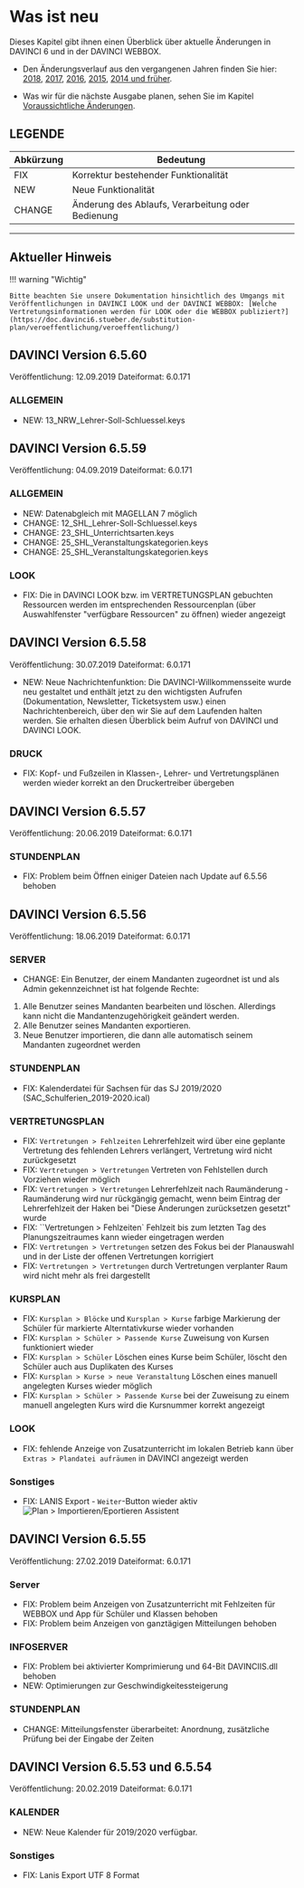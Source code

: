 # Was ist neu

Dieses Kapitel gibt ihnen einen Überblick über aktuelle Änderungen in DAVINCI 6 und in der DAVINCI WEBBOX.

* Den Änderungsverlauf aus den vergangenen Jahren finden Sie hier: [2018](changelog-2018.md), [2017](changelog-2017.md),  [2016](changelog-2016.md), [2015](changelog-2015.md), [2014 und früher](changelog-archive.md).

* Was wir für die nächste Ausgabe planen, sehen Sie im Kapitel [Voraussichtliche Änderungen](changelog-next.md).

## LEGENDE

Abkürzung  |  Bedeutung
---------- | ----------
FIX |  Korrektur bestehender Funktionalität
NEW |  Neue Funktionalität  
CHANGE|  Änderung des Ablaufs, Verarbeitung oder Bedienung

---

## Aktueller Hinweis

!!! warning "Wichtig"

    Bitte beachten Sie unsere Dokumentation hinsichtlich des Umgangs mit Veröffentlichungen in DAVINCI LOOK und der DAVINCI WEBBOX: [Welche Vertretungsinformationen werden für LOOK oder die WEBBOX publiziert?](https://doc.davinci6.stueber.de/substitution-plan/veroeffentlichung/veroeffentlichung/)

## DAVINCI Version 6.5.60

Veröffentlichung: 12.09.2019
Dateiformat: 6.0.171

### ALLGEMEIN

* NEW: 13_NRW_Lehrer-Soll-Schluessel.keys

## DAVINCI Version 6.5.59

Veröffentlichung: 04.09.2019
Dateiformat: 6.0.171

### ALLGEMEIN

* NEW: Datenabgleich mit MAGELLAN 7 möglich
* CHANGE: 12_SHL_Lehrer-Soll-Schluessel.keys
* CHANGE: 23_SHL_Unterrichtsarten.keys
* CHANGE: 25_SHL_Veranstaltungskategorien.keys
* CHANGE: 25_SHL_Veranstaltungskategorien.keys

### LOOK

* FIX: Die in DAVINCI LOOK bzw. im VERTRETUNGSPLAN gebuchten Ressourcen werden im entsprechenden Ressourcenplan (über Auswahlfenster "verfügbare Ressourcen" zu öffnen) wieder angezeigt

## DAVINCI Version 6.5.58

Veröffentlichung: 30.07.2019
Dateiformat: 6.0.171

* NEW: Neue Nachrichtenfunktion: Die DAVINCI-Willkommensseite wurde neu gestaltet und enthält jetzt zu den wichtigsten Aufrufen (Dokumentation, Newsletter, Ticketsystem usw.) einen Nachrichtenbereich, über den wir Sie auf dem Laufenden halten werden. Sie erhalten diesen Überblick beim Aufruf von DAVINCI und DAVINCI LOOK.

### DRUCK

* FIX: Kopf- und Fußzeilen in Klassen-, Lehrer- und Vertretungsplänen werden wieder korrekt an den Druckertreiber übergeben

## DAVINCI Version 6.5.57

Veröffentlichung: 20.06.2019
Dateiformat: 6.0.171

### STUNDENPLAN

* FIX: Problem beim Öffnen einiger Dateien nach Update auf 6.5.56 behoben

## DAVINCI Version 6.5.56

Veröffentlichung: 18.06.2019
Dateiformat: 6.0.171

### SERVER

* CHANGE: Ein Benutzer, der einem Mandanten zugeordnet ist und als Admin gekennzeichnet ist hat folgende Rechte:

1. Alle Benutzer seines Mandanten bearbeiten und löschen. Allerdings kann nicht die Mandantenzugehörigkeit geändert werden.
2. Alle Benutzer seines Mandanten exportieren.
3. Neue Benutzer importieren, die dann alle automatisch seinem Mandanten zugeordnet werden

### STUNDENPLAN

* FIX: Kalenderdatei für Sachsen für das SJ 2019/2020 (SAC_Schulferien_2019-2020.ical)

### VERTRETUNGSPLAN

* FIX: `Vertretungen > Fehlzeiten` Lehrerfehlzeit wird über eine geplante Vertretung des fehlenden Lehrers verlängert, Vertretung wird nicht zurückgesetzt
* FIX: `Vertretungen > Vertretungen` Vertreten von Fehlstellen durch Vorziehen wieder möglich
* FIX: `Vertretungen > Vertretungen` Lehrerfehlzeit nach Raumänderung - Raumänderung wird nur rückgängig gemacht, wenn beim Eintrag der Lehrerfehlzeit der Haken bei "Diese Änderungen zurücksetzen gesetzt" wurde
* FIX: ``Vertretungen > Fehlzeiten` Fehlzeit  bis zum letzten Tag des Planungszeitraumes kann wieder eingetragen werden
* FIX: `Vertretungen > Vertretungen` setzen des Fokus bei der Planauswahl und in der Liste der offenen Vertretungen korrigiert
* FIX: `Vertretungen > Vertretungen` durch Vertretungen verplanter Raum wird nicht mehr als frei dargestellt

### KURSPLAN

* FIX: `Kursplan > Blöcke` und `Kursplan > Kurse` farbige Markierung der Schüler für markierte Alterntativkurse wieder vorhanden
* FIX: `Kursplan > Schüler > Passende Kurse` Zuweisung von Kursen funktioniert wieder
* FIX: `Kursplan > Schüler` Löschen eines Kurse beim Schüler, löscht den Schüler auch aus Duplikaten des Kurses
* FIX: `Kursplan > Kurse > neue Veranstaltung` Löschen eines manuell angelegten Kurses wieder möglich
* FIX: `Kursplan > Schüler > Passende Kurse` bei der Zuweisung zu einem manuell angelegten Kurs wird die Kursnummer korrekt angezeigt

### LOOK

* FIX:  fehlende Anzeige von Zusatzunterricht im lokalen Betrieb kann über `Extras > Plandatei aufräumen` in DAVINCI angezeigt werden

### Sonstiges

* FIX: LANIS Export - ``Weiter``-Button wieder aktiv
![``Plan > Importieren/Eportieren`` Assistent](/assets/images/5.5.56_Bild1.png)

## DAVINCI Version 6.5.55

Veröffentlichung: 27.02.2019
Dateiformat: 6.0.171

### Server

* FIX: Problem beim Anzeigen von Zusatzunterricht mit Fehlzeiten für WEBBOX und App für Schüler und Klassen behoben
* FIX: Problem beim Anzeigen von ganztägigen Mitteilungen behoben

### INFOSERVER

* FIX: Problem bei aktivierter Komprimierung und 64-Bit DAVINCIIS.dll behoben
* NEW: Optimierungen zur Geschwindigkeitessteigerung

### STUNDENPLAN

* CHANGE: Mitteilungsfenster überarbeitet: Anordnung, zusätzliche Prüfung bei der Eingabe der Zeiten

## DAVINCI Version 6.5.53 und 6.5.54

Veröffentlichung: 20.02.2019
Dateiformat: 6.0.171

### KALENDER

* NEW: Neue Kalender für 2019/2020 verfügbar.
  
### Sonstiges

* FIX: Lanis Export UTF 8 Format
